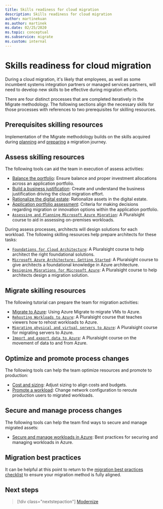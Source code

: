 ```yaml
---
title: Skills readiness for cloud migration
description: Skills readiness for cloud migration
author: martinekuan
ms.author: martinek
ms.date: 02/25/2020
ms.topic: conceptual
ms.subservice: migrate
ms.custom: internal
---
```


# Skills readiness for cloud migration

During a cloud migration, it's likely that employees, as well as some incumbent systems integration partners or managed services partners, will need to develop new skills to be effective during migration efforts.

There are four distinct processes that are completed iteratively in the Migrate methodology. The following sections align the necessary skills for those processes with references to two prerequisites for skilling resources.

## Prerequisites skilling resources

Implementation of the Migrate methodology builds on the skills acquired during [planning](../strategy/suggested-skills.md) and [preparing](../organize/suggested-skills.md) a migration journey.

## Assess skilling resources

The following tools can aid the team in execution of assess activities:

- [Balance the portfolio](../strategy/balance-the-portfolio.md): Ensure balance and proper investment allocations across an application portfolio.
- [Build a business justification](../strategy/cloud-migration-business-case.md): Create and understand the business justification driving the cloud migration effort.
- [Rationalize the digital estate](../digital-estate/rationalize.md): Rationalize assets in the digital estate.
- [Application portfolio assessment](/training/modules/app-and-infra-migration-and-modernization/): Criteria for making decisions regarding migration or innovation options within the application portfolio.
- [`Assessing and Planning Microsoft Azure Migration`](https://www.pluralsight.com/courses/microsoft-azure-migration-assessing-planning-update): A Pluralsight course to aid in assessing on-premises workloads.

During assess processes, architects will design solutions for each workload. The following skilling resources help prepare architects for these tasks:

- [`Foundations for Cloud Architecture`](https://www.pluralsight.com/courses/cloud-architecture-foundations): A Pluralsight course to help architect the right foundational solutions.
- [`Microsoft Azure Architecture: Getting Started`](https://www.pluralsight.com/courses/azure-architecture-getting-started): A Pluralsight course to give architects a foundational knowledge in Azure architecture.
- [`Designing Migrations for Microsoft Azure`](https://www.pluralsight.com/courses/microsoft-azure-migrations-designing): A Pluralsight course to help architects design a migration solution.

## Migrate skilling resources

The following tutorial can prepare the team for migration activities:

- [Migrate to Azure](/azure/site-recovery/migrate-tutorial-on-premises-azure): Using Azure Migrate to migrate VMs to Azure.
- [`Rehosting Workloads to Azure`](https://www.pluralsight.com/courses/microsoft-azure-workloads-rehosting): A Pluralsight course that teaches viewers how to rehost workloads to Azure.
- [`Migrating physical and virtual servers to Azure`](https://www.pluralsight.com/courses/microsoft-azure-migrating-physical-virtual-servers-update): A Pluralsight course for migrating servers to Azure.
- [`Import and export data to Azure`](https://www.pluralsight.com/courses/microsoft-azure-import-export-data): A Pluralsight course on the movement of data to and from Azure.

## Optimize and promote process changes

The following tools can help the team optimize resources and promote to production:

- [Cost and sizing](./azure-best-practices/migrate-best-practices-costs.md): Adjust sizing to align costs and budgets.
- [Promote a workload](./azure-best-practices/migrate-best-practices-networking.md): Change network configuration to reroute production users to migrated workloads.

## Secure and manage process changes

The following tools can help the team find ways to secure and manage migrated assets:

- [Secure and manage workloads in Azure](./azure-best-practices/migrate-best-practices-security-management.md): Best practices for securing and managing workloads in Azure.

## Migration best practices

It can be helpful at this point to return to the [migration best practices checklist](./azure-best-practices/index.md) to ensure your migration method is fully aligned.

## Next steps

> [!div class="nextstepaction"]
> [Modernize](../modernize/index.md)
